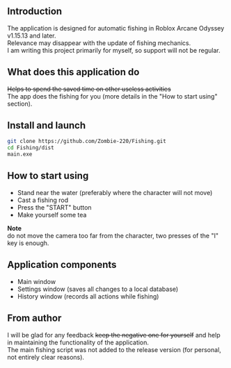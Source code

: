 ## Introduction
The application is designed for automatic fishing in Roblox Arcane Odyssey v1.15.13 and later.  
Relevance may disappear with the update of fishing mechanics.  
I am writing this project primarily for myself, so support will not be regular.

## What does this application do
~~Helps to spend the saved time on other useless activities~~  
The app does the fishing for you (more details in the "How to start using" section).  

## Install and launch
```sh
git clone https://github.com/Zombie-220/Fishing.git
cd Fishing/dist
main.exe
```

## How to start using
- Stand near the water (preferably where the character will not move)
- Cast a fishing rod
- Press the "START" button
- Make yourself some tea

**Note**  
do not move the camera too far from the character, two presses of the "I" key is enough.

## Application components
- Main window
- Settings window (saves all changes to a local database)
- History window (records all actions while fishing)

## From author
I will be glad for any feedback ~~keep the negative one for yourself~~ and help in maintaining the functionality of the application.  
The main fishing script was not added to the release version (for personal, not entirely clear reasons).
